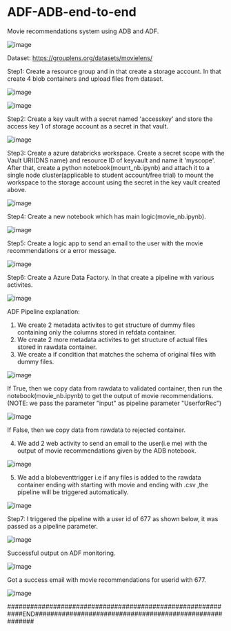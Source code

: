 # ADF-ADB-end-to-end

Movie recommendations system using ADB and ADF.


![image](https://user-images.githubusercontent.com/66850958/226788005-5cbe5ae4-a936-425a-84fe-3d051dd40dcc.png)



Dataset: https://grouplens.org/datasets/movielens/

Step1: Create a resource group and in that create a storage account. In that create 4 blob containers and upload files from dataset.


![image](https://user-images.githubusercontent.com/66850958/226775841-cfb68752-76bd-4241-be5e-cfb628f5ad04.png)


![image](https://user-images.githubusercontent.com/66850958/226775983-1412c4d4-88ad-485b-8173-498005148e3f.png)


Step2: Create a key vault with a secret named 'accesskey' and store the access key 1 of storage account as a secret in that vault.


![image](https://user-images.githubusercontent.com/66850958/226776038-ed7cce88-4b03-4917-a5ad-ac209561e268.png)


Step3: Create a azure databricks workspace. Create a secret scope with the Vault URI(DNS name) and resource ID of keyvault and name it 'myscope'. 
After that, create a python notebook(mount_nb.ipynb) and attach it to a single node cluster(applicable to student account/free trial) to mount the workspace to the storage account using the secret in the key vault created above.


![image](https://user-images.githubusercontent.com/66850958/226776463-103bea1b-cf92-4153-89d5-e27c86e98570.png)


Step4: Create a new notebook which has main logic(movie_nb.ipynb).

![image](https://user-images.githubusercontent.com/66850958/226822993-4f53b9fe-cdcb-490d-835c-1041b90c7ec9.png)


Step5: Create a logic app to send an email to the user with the movie recommendations or a error message.


![image](https://user-images.githubusercontent.com/66850958/226825915-4e394959-a8a0-46cf-b490-26707caf04bb.png)



Step6: Create a Azure Data Factory. In that create a pipeline with various activites. 


![image](https://user-images.githubusercontent.com/66850958/226823209-6406551b-6bf4-41a5-a21b-a49a7851194e.png)


ADF Pipeline explanation:


1) We create 2 metadata activites to get structure of dummy files containing only the columns stored in refdata container.
2) We create 2 more metadata activites to get structure of actual files stored in rawdata container.
3) We create a if condition that matches the schema of original files with dummy files.


![image](https://user-images.githubusercontent.com/66850958/226824080-5dc7f11f-e57c-4a43-b79f-411ffdf59cda.png)

If True, then we copy data from rawdata to validated container, then run the notebook(movie_nb.ipynb) to get the output of movie recommendations.
(NOTE: we pass the parameter "input" as pipeline parameter "UserforRec")


![image](https://user-images.githubusercontent.com/66850958/226824424-5648ec52-a534-48ea-b3c6-a76749faad8a.png)


If False, then we copy data from rawdata to rejected container.


4) We add 2 web activity to send an email to the user(i.e me) with the output of movie recommendations given by the ADB notebook.


![image](https://user-images.githubusercontent.com/66850958/226825626-5188eba8-c797-4acc-bac8-2bd6cf055794.png)


5) We add a blobeventtrigger i.e if any files is added to the rawdata container ending with starting with movie and ending with .csv ,the pipeline will be triggered automatically.


![image](https://user-images.githubusercontent.com/66850958/226826463-be9b1699-7a3a-4cfe-b758-34cbfbc7cf1d.png)


Step7: I triggered the pipeline with a user id of 677 as shown below, it was passed as a pipeline parameter.

![image](https://user-images.githubusercontent.com/66850958/226826744-d87136fa-7d40-4770-a4eb-c7f9dd209a04.png)


Successful output on ADF monitoring.


![image](https://user-images.githubusercontent.com/66850958/226826880-4d01d207-ae83-4a59-9319-718a683d4653.png)


Got a success email with movie recommendations for userid with 677.


![image](https://user-images.githubusercontent.com/66850958/226827116-15ddbcd6-b915-4b77-9d0c-d941abc8c6ad.png)




############################################################END########################################################













